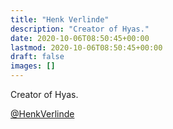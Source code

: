 ```yaml
---
title: "Henk Verlinde"
description: "Creator of Hyas."
date: 2020-10-06T08:50:45+00:00
lastmod: 2020-10-06T08:50:45+00:00
draft: false
images: []
---
```


Creator of Hyas.

[@HenkVerlinde](https://twitter.com/henkverlinde)
